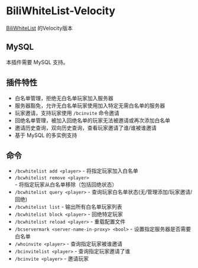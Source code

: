 # BiliWhiteList-Velocity
[BiliWhiteList](https://github.com/Bilicraft-Community/BiliWhiteList) 的Velocity版本

## MySQL

本插件需要 MySQL 支持。

## 插件特性

* 白名单管理，拒绝无白名单玩家加入服务器
* 服务器豁免，允许无白名单玩家使用加入特定无需白名单的服务器
* 玩家邀请，支持玩家使用 `/bcinvite` 命令邀请
* 回绝名单管理，被加入回绝名单的玩家无法被邀请或再次添加白名单
* 邀请历史查询，双向历史查询，查看玩家邀请了谁/谁被谁邀请
* 基于 MySQL 的多实例支持

## 命令

* `/bcwhitelist add <player>` - 将指定玩家加入白名单
* `/bcwhitelist remove <player>` - 将指定玩家从白名单移除（包括回绝状态）
* `/bcwhitelist query <player>` - 查询玩家白名单状态(无/管理添加/玩家邀请/回绝)
* `/bcwhitelist list` - 输出所有白名单玩家列表
* `/bcwhitelist block <player>` - 回绝特定玩家
* `/bcwhitelist reload <player>` - 重载配置文件
* `/bcservermark <server-name-in-proxy> <bool>` - 设置指定服务器是否需要白名单
* `/whoinvite <player>` - 查询指定玩家被谁邀请
* `/bcinvitelist <player>` - 查询指定玩家邀请了谁
* `/bcinvite <player>` - 邀请玩家
